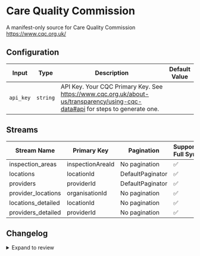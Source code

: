 # Care Quality Commission
A manifest-only source for Care Quality Commission
https://www.cqc.org.uk/

## Configuration

| Input | Type | Description | Default Value |
|-------|------|-------------|---------------|
| `api_key` | `string` | API Key. Your CQC Primary Key. See https://www.cqc.org.uk/about-us/transparency/using-cqc-data#api for steps to generate one. |  |

## Streams
| Stream Name | Primary Key | Pagination | Supports Full Sync | Supports Incremental |
|-------------|-------------|------------|---------------------|----------------------|
| inspection_areas | inspectionAreaId | No pagination | ✅ |  ❌  |
| locations | locationId | DefaultPaginator | ✅ |  ❌  |
| providers | providerId | DefaultPaginator | ✅ |  ❌  |
| provider_locations | organisationId | No pagination | ✅ |  ❌  |
| locations_detailed | locationId | No pagination | ✅ |  ❌  |
| providers_detailed | providerId | No pagination | ✅ |  ❌  |

## Changelog

<details>
  <summary>Expand to review</summary>

| Version | Date       | Pull Request                                             | Subject                                                                                   |
|---------|------------|----------------------------------------------------------|-------------------------------------------------------------------------------------------|
| 0.0.6 | 2024-12-12 | [49008](https://github.com/airbytehq/airbyte/pull/49008) | Update dependencies |
| 0.0.5 | 2024-11-05 | [48368](https://github.com/airbytehq/airbyte/pull/48368) | Revert to source-declarative-manifest v5.17.0 |
| 0.0.4 | 2024-11-05 | [48329](https://github.com/airbytehq/airbyte/pull/48329) | Update dependencies |
| 0.0.3 | 2024-10-29 | [47897](https://github.com/airbytehq/airbyte/pull/47897) | Update dependencies |
| 0.0.2 | 2024-10-28 | [47671](https://github.com/airbytehq/airbyte/pull/47671) | Update dependencies |
| 0.0.1 | 2024-10-02 | [46315](https://github.com/airbytehq/airbyte/pull/46315) | Initial release by [@pabloescoder](https://github.com/pabloescoder) via Connector Builder |

</details>
